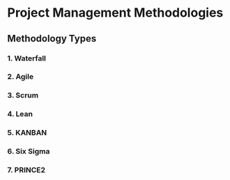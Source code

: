 # Project Management Methodologies
## Methodology Types 
 
### 1.	Waterfall 
 
### 2.	Agile 
 
### 3.	Scrum 
 
### 4.	Lean 

### 5.	KANBAN 
 
### 6.	Six Sigma 
 
### 7.	PRINCE2 
 